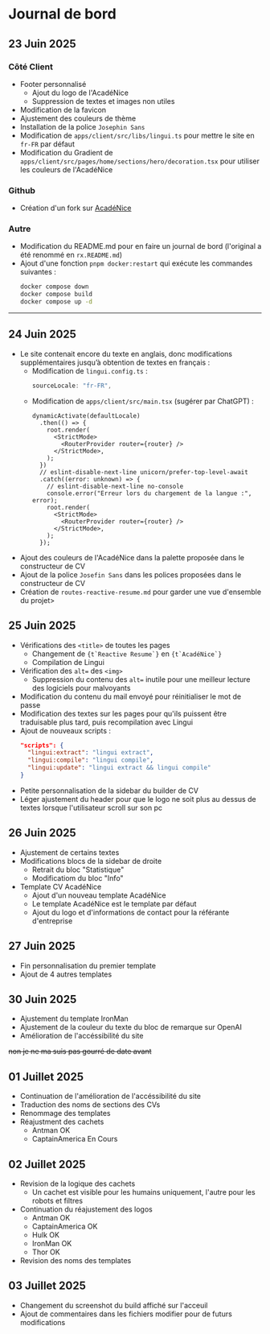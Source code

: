 # Journal de bord

## 23 Juin 2025

### Côté Client

- Footer personnalisé
  - Ajout du logo de l'AcadéNice
  - Suppression de textes et images non utiles
- Modification de la favicon
- Ajustement des couleurs de thème
- Installation de la police `Josephin Sans`
- Modification de `apps/client/src/libs/lingui.ts` pour mettre le site en `fr-FR` par défaut
- Modification du Gradient de `apps/client/src/pages/home/sections/hero/decoration.tsx` pour utiliser les couleurs de l'AcadéNice

### Github

- Création d'un fork sur [AcadéNice](https://github.com/AcadeNice)

### Autre

- Modification du README.md pour en faire un journal de bord (l'original a été renommé en `rx.README.md`)
- Ajout d'une fonction `pnpm docker:restart` qui exécute les commandes suivantes :
  ```bash
  docker compose down
  docker compose build
  docker compose up -d
  ```

---

## 24 Juin 2025

- Le site contenait encore du texte en anglais, donc modifications supplémentaires jusqu’à obtention de textes en français :
  - Modification de `lingui.config.ts` :
    ```ts
    sourceLocale: "fr-FR",
    ```
  - Modification de `apps/client/src/main.tsx` (sugérer par ChatGPT) :
    ```tsx
    dynamicActivate(defaultLocale)
      .then(() => {
        root.render(
          <StrictMode>
            <RouterProvider router={router} />
          </StrictMode>,
        );
      })
      // eslint-disable-next-line unicorn/prefer-top-level-await
      .catch((error: unknown) => {
        // eslint-disable-next-line no-console
        console.error("Erreur lors du chargement de la langue :", error);
        root.render(
          <StrictMode>
            <RouterProvider router={router} />
          </StrictMode>,
        );
      });
    ```
- Ajout des couleurs de l'AcadéNice dans la palette proposée dans le constructeur de CV
- Ajout de la police `Josefin Sans` dans les polices proposées dans le constructeur de CV
- Création de `routes-reactive-resume.md` pour garder une vue d'ensemble du projet>

## 25 Juin 2025

- Vérifications des `<title>` de toutes les pages
  - Changement de ``{t`Reactive Resume`}`` en ``{t`AcadéNice`}``
  - Compilation de Lingui
- Vérification des `alt=` des `<img>`
  - Suppression du contenu des `alt=` inutile pour une meilleur lecture des logiciels pour malvoyants
- Modification du contenu du mail envoyé pour réinitialiser le mot de passe
- Modification des textes sur les pages pour qu'ils puissent être traduisable plus tard, puis recompilation avec Lingui
- Ajout de nouveaux scripts :
  ```json
  "scripts": {
    "lingui:extract": "lingui extract",
    "lingui:compile": "lingui compile",
    "lingui:update": "lingui extract && lingui compile"
  }
  ```
- Petite personnalisation de la sidebar du builder de CV
- Léger ajustement du header pour que le logo ne soit plus au dessus de textes lorsque l'utilisateur scroll sur son pc

## 26 Juin 2025
- Ajustement de certains textes
- Modifications blocs de la sidebar de droite
  - Retrait du bloc "Statistique"
  - Modificatiom du bloc "Info"
- Template CV AcadéNice
  - Ajout d'un nouveau template AcadéNice
  - Le template AcadéNice est le template par défaut
  - Ajout du logo et d'informations de contact pour la référante d'entreprise

## 27 Juin 2025
- Fin personnalisation du premier template
- Ajout de 4 autres templates

## 30 Juin 2025
- Ajustement du template IronMan
- Ajustement de la couleur du texte du bloc de remarque sur OpenAI
- Amélioration de l'accéssibilité du site 

~~non je ne ma suis pas gourré de date avant~~

## 01 Juillet 2025
- Continuation de l'amélioration de l'accéssibilité du site
- Traduction des noms de sections des CVs
- Renommage des templates
- Réajustment des cachets
  - Antman OK
  - CaptainAmerica En Cours

## 02 Juillet 2025
- Revision de la logique des cachets
  - Un cachet est visible pour les humains uniquement, l'autre pour les robots et filtres
- Continuation du réajustement des logos
  - Antman OK
  - CaptainAmerica OK
  - Hulk OK
  - IronMan OK
  - Thor OK
- Revision des noms des templates

## 03 Juillet 2025
- Changement du screenshot du build affiché sur l'acceuil
- Ajout de commentaires dans les fichiers modifier pour de futurs modifications